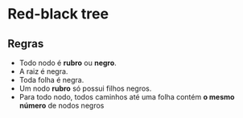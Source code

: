 # Red-black tree

## Regras

* Todo nodo é **rubro** ou **negro**.
* A raiz é negra.
* Toda folha é negra.
* Um nodo **rubro** só possui filhos negros.
* Para todo nodo, todos caminhos até uma folha contém  **o mesmo número** de nodos negros